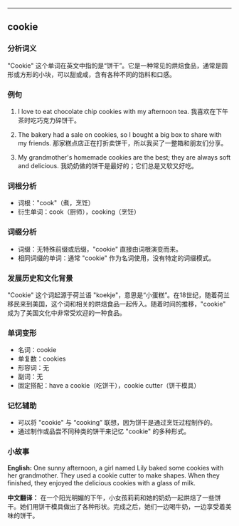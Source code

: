 
---------------
## cookie
### 分析词义
"Cookie" 这个单词在英文中指的是“饼干”。它是一种常见的烘焙食品，通常是圆形或方形的小块，可以甜或咸，含有各种不同的馅料和口感。

### 例句
1. I love to eat chocolate chip cookies with my afternoon tea.
   我喜欢在下午茶时吃巧克力碎饼干。

2. The bakery had a sale on cookies, so I bought a big box to share with my friends.
   那家糕点店正在打折卖饼干，所以我买了一整箱和朋友们分享。

3. My grandmother's homemade cookies are the best; they are always soft and delicious.
   我奶奶做的饼干是最好的；它们总是又软又好吃。

### 词根分析
- 词根："cook"（煮，烹饪）
- 衍生单词：cook（厨师），cooking（烹饪）

### 词缀分析
- 词缀：无特殊前缀或后缀，"cookie" 直接由词根演变而来。
- 相同词缀的单词：通常 "cookie" 作为名词使用，没有特定的词缀模式。

### 发展历史和文化背景
"Cookie" 这个词起源于荷兰语 "koekje"，意思是“小蛋糕”。在18世纪，随着荷兰移民来到美国，这个词和相关的烘焙食品一起传入。随着时间的推移，"cookie" 成为了美国文化中非常受欢迎的一种食品。

### 单词变形
- 名词：cookie
- 单复数：cookies
- 形容词：无
- 副词：无
- 固定搭配：have a cookie（吃饼干），cookie cutter（饼干模具）

### 记忆辅助
- 可以将 "cookie" 与 “cooking” 联想，因为饼干是通过烹饪过程制作的。
- 通过制作或品尝不同种类的饼干来记忆 "cookie" 的多种形式。

### 小故事
**English:**
One sunny afternoon, a girl named Lily baked some cookies with her grandmother. They used a cookie cutter to make shapes. When they finished, they enjoyed the delicious cookies with a glass of milk.

**中文翻译：**
在一个阳光明媚的下午，小女孩莉莉和她的奶奶一起烘焙了一些饼干。她们用饼干模具做出了各种形状。完成之后，她们一边喝牛奶，一边享受着美味的饼干。

